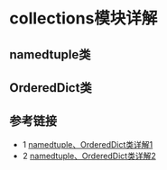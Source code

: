 # collections模块详解

## namedtuple类

## OrderedDict类


## 参考链接
* 1 [namedtuple、OrderedDict类详解1](https://www.liaoxuefeng.com/wiki/1016959663602400/1017681679479008)
* 2 [namedtuple、OrderedDict类详解2](https://www.geeksforgeeks.org/namedtuple-in-python/)
